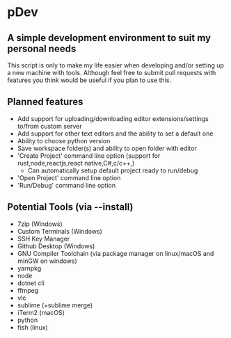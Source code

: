 # pDev
## A simple development environment to suit my personal needs

This script is only to make my life easier when developing and/or setting up a new machine with tools. Although feel free to submit pull requests with features you think would be useful if you plan to use this.

## Planned features
+ Add support for uploading/downloading editor extensions/settings to/from custom server
+ Add support for other text editors and the ability to set a default one
+ Ability to choose python version
+ Save workspace folder(s) and ability to open folder with editor
+ 'Create Project' command line option (support for rust,node,reactjs,react native,C#,c/c++,)
   * Can automatically setup default project ready to run/debug  
+ 'Open Project' command line option
+ 'Run/Debug' command line option

## Potential Tools (via --install)
+ 7zip (Windows)
+ Custom Terminals (Windows)
+ SSH Key Manager
+ Github Desktop (Windows)
+ GNU Compiler Toolchain (via package manager on linux/macOS and minGW on windows)
+ yarnpkg
+ node
+ dotnet cli
+ ffmpeg
+ vlc
+ sublime (+sublime merge)
+ iTerm2 (macOS)
+ python
+ fish (linux)
